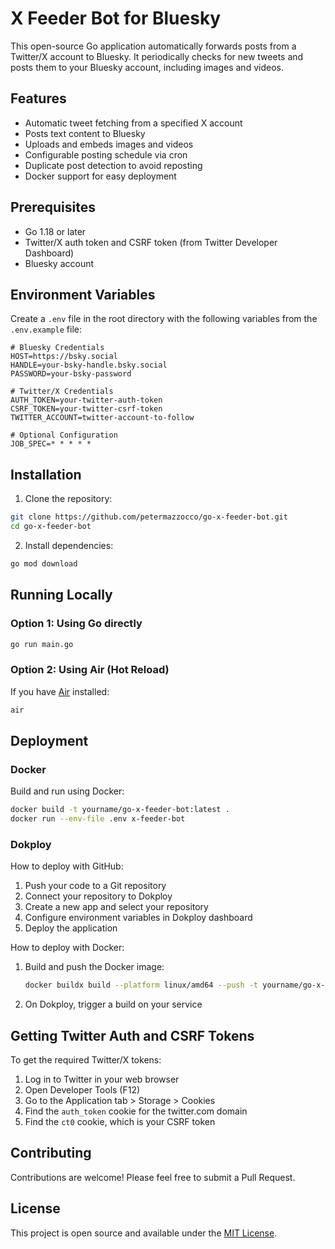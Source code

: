 # X Feeder Bot for Bluesky

This open-source Go application automatically forwards posts from a Twitter/X account to Bluesky. It periodically checks for new tweets and posts them to your Bluesky account, including images and videos.

## Features

- Automatic tweet fetching from a specified X account
- Posts text content to Bluesky
- Uploads and embeds images and videos
- Configurable posting schedule via cron
- Duplicate post detection to avoid reposting
- Docker support for easy deployment

## Prerequisites

- Go 1.18 or later
- Twitter/X auth token and CSRF token (from Twitter Developer Dashboard)
- Bluesky account

## Environment Variables

Create a `.env` file in the root directory with the following variables from the `.env.example` file:

```
# Bluesky Credentials
HOST=https://bsky.social
HANDLE=your-bsky-handle.bsky.social
PASSWORD=your-bsky-password

# Twitter/X Credentials
AUTH_TOKEN=your-twitter-auth-token
CSRF_TOKEN=your-twitter-csrf-token
TWITTER_ACCOUNT=twitter-account-to-follow

# Optional Configuration
JOB_SPEC=* * * * *
```

## Installation

1. Clone the repository:

```bash
git clone https://github.com/petermazzocco/go-x-feeder-bot.git
cd go-x-feeder-bot
```

2. Install dependencies:

```bash
go mod download
```

## Running Locally

### Option 1: Using Go directly

```bash
go run main.go
```

### Option 2: Using Air (Hot Reload)

If you have [Air](https://github.com/cosmtrek/air) installed:

```bash
air
```

## Deployment

### Docker

Build and run using Docker:

```bash
docker build -t yourname/go-x-feeder-bot:latest .
docker run --env-file .env x-feeder-bot
```

### Dokploy

How to deploy with GitHub:
1. Push your code to a Git repository
2. Connect your repository to Dokploy
3. Create a new app and select your repository
4. Configure environment variables in Dokploy dashboard
5. Deploy the application

How to deploy with Docker:
1. Build and push the Docker image:
   ```bash
   docker buildx build --platform linux/amd64 --push -t yourname/go-x-feeder-bot:latest .
   ```
2. On Dokploy, trigger a build on your service

## Getting Twitter Auth and CSRF Tokens

To get the required Twitter/X tokens:

1. Log in to Twitter in your web browser
2. Open Developer Tools (F12)
3. Go to the Application tab > Storage > Cookies
4. Find the `auth_token` cookie for the twitter.com domain
5. Find the `ct0` cookie, which is your CSRF token

## Contributing

Contributions are welcome! Please feel free to submit a Pull Request.

## License

This project is open source and available under the [MIT License](LICENSE).
